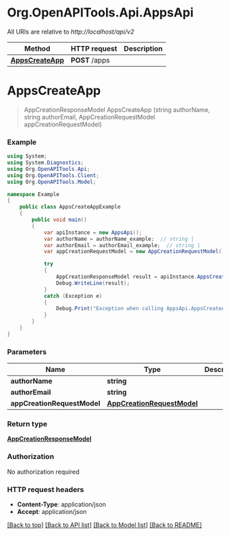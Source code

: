 # Org.OpenAPITools.Api.AppsApi

All URIs are relative to *http://localhost/api/v2*

Method | HTTP request | Description
------------- | ------------- | -------------
[**AppsCreateApp**](AppsApi.md#appscreateapp) | **POST** /apps | 


<a name="appscreateapp"></a>
# **AppsCreateApp**
> AppCreationResponseModel AppsCreateApp (string authorName, string authorEmail, AppCreationRequestModel appCreationRequestModel)



### Example
```csharp
using System;
using System.Diagnostics;
using Org.OpenAPITools.Api;
using Org.OpenAPITools.Client;
using Org.OpenAPITools.Model;

namespace Example
{
    public class AppsCreateAppExample
    {
        public void main()
        {
            var apiInstance = new AppsApi();
            var authorName = authorName_example;  // string | 
            var authorEmail = authorEmail_example;  // string | 
            var appCreationRequestModel = new AppCreationRequestModel(); // AppCreationRequestModel | 

            try
            {
                AppCreationResponseModel result = apiInstance.AppsCreateApp(authorName, authorEmail, appCreationRequestModel);
                Debug.WriteLine(result);
            }
            catch (Exception e)
            {
                Debug.Print("Exception when calling AppsApi.AppsCreateApp: " + e.Message );
            }
        }
    }
}
```

### Parameters

Name | Type | Description  | Notes
------------- | ------------- | ------------- | -------------
 **authorName** | **string**|  | 
 **authorEmail** | **string**|  | 
 **appCreationRequestModel** | [**AppCreationRequestModel**](AppCreationRequestModel.md)|  | 

### Return type

[**AppCreationResponseModel**](AppCreationResponseModel.md)

### Authorization

No authorization required

### HTTP request headers

 - **Content-Type**: application/json
 - **Accept**: application/json

[[Back to top]](#) [[Back to API list]](../README.md#documentation-for-api-endpoints) [[Back to Model list]](../README.md#documentation-for-models) [[Back to README]](../README.md)


